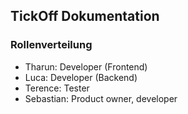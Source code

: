 ## TickOff Dokumentation

### Rollenverteilung
- Tharun: Developer (Frontend)
- Luca: Developer (Backend)
- Terence: Tester
- Sebastian: Product owner, developer

